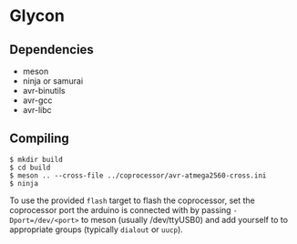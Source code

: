 # Glycon

## Dependencies

* meson
* ninja or samurai
* avr-binutils
* avr-gcc
* avr-libc

## Compiling

```
$ mkdir build
$ cd build
$ meson .. --cross-file ../coprocessor/avr-atmega2560-cross.ini
$ ninja
```

To use the provided `flash` target to flash the coprocessor, set the coprocessor port the arduino is connected with by passing `-Dport=/dev/<port>` to meson (usually /dev/ttyUSB0) and add yourself to to appropriate groups (typically `dialout` or `uucp`).
